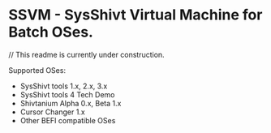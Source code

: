 # SSVM - SysShivt Virtual Machine for Batch OSes.

// This readme is currently under construction.

Supported OSes:
- SysShivt tools 1.x, 2.x, 3.x
- SysShivt tools 4 Tech Demo
- Shivtanium Alpha 0.x, Beta 1.x
- Cursor Changer 1.x
- Other BEFI compatible OSes
